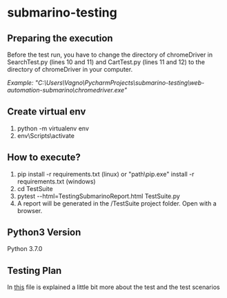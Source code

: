 # submarino-testing

## Preparing the execution
Before the test run, you have to change the directory of chromeDriver in SearchTest.py (lines 10 and 11) and CartTest.py (lines 11 and 12) to the directory of chromeDriver in your computer. 

*Example: "C:\Users\Vagno\PycharmProjects\submarino-testing\web-automation-submarino\chromedriver.exe"*

## Create virtual env
1. python -m virtualenv env
2. env\Scripts\activate

## How to execute?
1. pip install -r requirements.txt (linux) or "path\pip.exe" install -r requirements.txt (windows)
2. cd TestSuite 
3. pytest --html=TestingSubmarinoReport.html TestSuite.py
4. A report will be generated in the /TestSuite project folder. Open with a browser.

## Python3 Version
Python 3.7.0

## Testing Plan
In [this](https://github.com/wagnerlucas/submarino-testing/blob/master/Testing%20Plan%20-%20Submarino%20website.pdf) file is explained a little bit more about the test and the test scenarios

